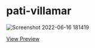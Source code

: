 # pati-villamar

![Screenshot 2022-06-16 181419](https://user-images.githubusercontent.com/54424032/174165217-4f85acbe-0b77-4a38-aab1-9f9a2e859dc8.jpg)

[View Preview](https://em-stea.github.io/pati-villamar/index.html)
